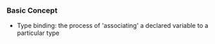 ### Basic Concept
* Type binding:  the process of 'associating' a declared variable to a particular type
